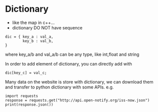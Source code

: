 # Dictionary
- like the map in c++...
- dictionary DO NOT have sequence

```
dic = { key_a : val_a,
        key_b : val_b,
}
```
where key_a/b and val_a/b can be any type, like int,float and string 

In order to add element of dictionary, you can directly add with 
```
dic[key_c] = val_c;
```

Many data on the website is store with dictionary, we can download them and transfer to python dictionary with some APIs.
e.g.
```
import requests
response = requests.get("http://api.open-notify.org/iss-now.json")
print(response.json())
```

